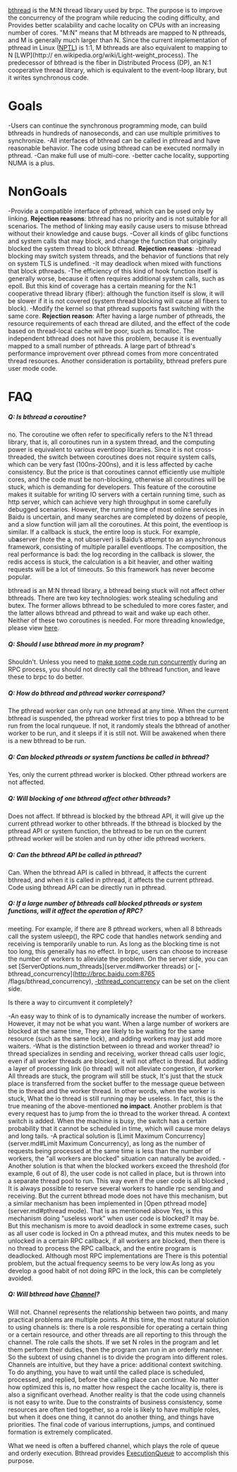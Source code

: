 [bthread](https://github.com/brpc/brpc/tree/master/src/bthread) is the M:N thread library used by brpc. The purpose is to improve the concurrency of the program while reducing the coding difficulty, and Provides better scalability and cache locality on CPUs with an increasing number of cores. "M:N" means that M bthreads are mapped to N pthreads, and M is generally much larger than N. Since the current implementation of pthread in Linux ([NPTL](http://en.wikipedia.org/wiki/Native_POSIX_Thread_Library)) is 1:1, M bthreads are also equivalent to mapping to N [LWP](http:// en.wikipedia.org/wiki/Light-weight_process). The predecessor of bthread is the fiber in Distributed Process (DP), an N:1 cooperative thread library, which is equivalent to the event-loop library, but it writes synchronous code.

# Goals

-Users can continue the synchronous programming mode, can build bthreads in hundreds of nanoseconds, and can use multiple primitives to synchronize.
-All interfaces of bthread can be called in pthread and have reasonable behavior. The code using bthread can be executed normally in pthread.
-Can make full use of multi-core.
-better cache locality, supporting NUMA is a plus.

# NonGoals

-Provide a compatible interface of pthread, which can be used only by linking. **Rejection reasons**: bthread has no priority and is not suitable for all scenarios. The method of linking may easily cause users to misuse bthread without their knowledge and cause bugs.
-Cover all kinds of glibc functions and system calls that may block, and change the function that originally blocked the system thread to block bthread. **Rejection reasons**:
-bthread blocking may switch system threads, and the behavior of functions that rely on system TLS is undefined.
-It may deadlock when mixed with functions that block pthreads.
-The efficiency of this kind of hook function itself is generally worse, because it often requires additional system calls, such as epoll. But this kind of coverage has a certain meaning for the N:1 cooperative thread library (fiber): although the function itself is slow, it will be slower if it is not covered (system thread blocking will cause all fibers to block).
-Modify the kernel so that pthread supports fast switching with the same core. **Rejection reason**: After having a large number of pthreads, the resource requirements of each thread are diluted, and the effect of the code based on thread-local cache will be poor, such as tcmalloc. The independent bthread does not have this problem, because it is eventually mapped to a small number of pthreads. A large part of bthread's performance improvement over pthread comes from more concentrated thread resources. Another consideration is portability, bthread prefers pure user mode code.

# FAQ

##### Q: Is bthread a coroutine?

no. The coroutine we often refer to specifically refers to the N:1 thread library, that is, all coroutines run in a system thread, and the computing power is equivalent to various eventloop libraries. Since it is not cross-threaded, the switch between coroutines does not require system calls, which can be very fast (100ns-200ns), and it is less affected by cache consistency. But the price is that coroutines cannot efficiently use multiple cores, and the code must be non-blocking, otherwise all coroutines will be stuck, which is demanding for developers. This feature of the coroutine makes it suitable for writing IO servers with a certain running time, such as http server, which can achieve very high throughput in some carefully debugged scenarios. However, the running time of most online services in Baidu is uncertain, and many searches are completed by dozens of people, and a slow function will jam all the coroutines. At this point, the eventloop is similar. If a callback is stuck, the entire loop is stuck. For example, ub**a**server (note the a, not ubserver) is Baidu’s attempt to an asynchronous framework, consisting of multiple parallel eventloops. The composition, the real performance is bad: the log recording in the callback is slower, the redis access is stuck, the calculation is a bit heavier, and other waiting requests will be a lot of timeouts. So this framework has never become popular.

bthread is an M:N thread library, a bthread being stuck will not affect other bthreads. There are two key technologies: work stealing scheduling and butex. The former allows bthread to be scheduled to more cores faster, and the latter allows bthread and pthread to wait and wake up each other. Neither of these two coroutines is needed. For more threading knowledge, please view [here](threading_overview.md).

##### Q: Should I use bthread more in my program?

Shouldn't. Unless you need to [make some code run concurrently](bthread_or_not.md) during an RPC process, you should not directly call the bthread function, and leave these to brpc to do better.

##### Q: How do bthread and pthread worker correspond?

The pthread worker can only run one bthread at any time. When the current bthread is suspended, the pthread worker first tries to pop a bthread to be run from the local runqueue. If not, it randomly steals the bthread of another worker to be run, and it sleeps if it is still not. Will be awakened when there is a new bthread to be run.

##### Q: Can blocked pthreads or system functions be called in bthread?

Yes, only the current pthread worker is blocked. Other pthread workers are not affected.

##### Q: Will blocking of one bthread affect other bthreads?

Does not affect. If bthread is blocked by the bthread API, it will give up the current pthread worker to other bthreads. If the bthread is blocked by the pthread API or system function, the bthread to be run on the current pthread worker will be stolen and run by other idle pthread workers.

##### Q: Can the bthread API be called in pthread?

Can. When the bthread API is called in bthread, it affects the current bthread, and when it is called in pthread, it affects the current pthread. Code using bthread API can be directly run in pthread.

##### Q: If a large number of bthreads call blocked pthreads or system functions, will it affect the operation of RPC?

meeting. For example, if there are 8 pthread workers, when all 8 bthreads call the system usleep(), the RPC code that handles network sending and receiving is temporarily unable to run. As long as the blocking time is not too long, this generally has no effect.
In brpc, users can choose to increase the number of workers to alleviate the problem. On the server side, you can set [ServerOptions.num_threads](server.md#worker threads) or [-bthread_concurrency](http://brpc.baidu.com:8765 /flags/bthread_concurrency), [-bthread_concurrency](http://brpc.baidu.com:8765/flags/bthread_concurrency) can be set on the client side.

Is there a way to circumvent it completely?

-An easy way to think of is to dynamically increase the number of workers. However, it may not be what you want. When a large number of workers are blocked at the same time,
They are likely to be waiting for the same resource (such as the same lock), and adding workers may just add more waiters.
-What is the distinction between io thread and worker thread? io thread specializes in sending and receiving, worker thread calls user logic, even if all worker threads are blocked, it will not affect io thread. But adding a layer of processing link (io thread) will not alleviate congestion, if worker All threads are stuck, the program will still be stuck,
It's just that the stuck place is transferred from the socket buffer to the message queue between the io thread and the worker thread. In other words, when the worker is stuck,
What the io thread is still running may be useless. In fact, this is the true meaning of the above-mentioned **no impact**. Another problem is that every request has to jump from the io thread to the worker thread. A context switch is added. When the machine is busy, the switch has a certain probability that it cannot be scheduled in time, which will cause more delays and long tails.
-A practical solution is [Limit Maximum Concurrency](server.md#Limit Maximum Concurrency), as long as the number of requests being processed at the same time is less than the number of workers, the "all workers are blocked" situation can naturally be avoided.
-Another solution is that when the blocked workers exceed the threshold (for example, 6 out of 8), the user code is not called in place, but is thrown into a separate thread pool to run. This way even if the user code is all blocked , It is always possible to reserve several workers to handle rpc sending and receiving. But the current bthread mode does not have this mechanism, but a similar mechanism has been implemented in [Open pthread mode](server.md#pthread mode). That is as mentioned above Yes, is this mechanism doing "useless work" when user code is blocked? It may be. But this mechanism is more to avoid deadlock in some extreme cases, such as all user code is locked in On a pthread mutex, and this mutex needs to be unlocked in a certain RPC callback, if all workers are blocked, then there is no thread to process the RPC callback, and the entire program is deadlocked. Although most RPC implementations are There is this potential problem, but the actual frequency seems to be very low.As long as you develop a good habit of not doing RPC in the lock, this can be completely avoided.

##### Q: Will bthread have [Channel](https://gobyexample.com/channels)?

Will not. Channel represents the relationship between two points, and many practical problems are multiple points. At this time, the most natural solution to using channels is: there is a role responsible for operating a certain thing or a certain resource, and other threads are all reporting to this through the channel. The role calls the shots. If we set N roles in the program and let them perform their duties, then the program can run in an orderly manner. So the subtext of using channel is to divide the program into different roles. Channels are intuitive, but they have a price: additional context switching. To do anything, you have to wait until the called place is scheduled, processed, and replied, before the calling place can continue. No matter how optimized this is, no matter how respect the cache locality is, there is also a significant overhead. Another reality is that the code using channels is not easy to write. Due to the constraints of business consistency, some resources are often tied together, so a role is likely to have multiple roles, but when it does one thing, it cannot do another thing, and things have priorities. The final code of various interruptions, jumps, and continued formation is extremely complicated.

What we need is often a buffered channel, which plays the role of queue and orderly execution. Bthread provides [ExecutionQueue](execution_queue.md) to accomplish this purpose.